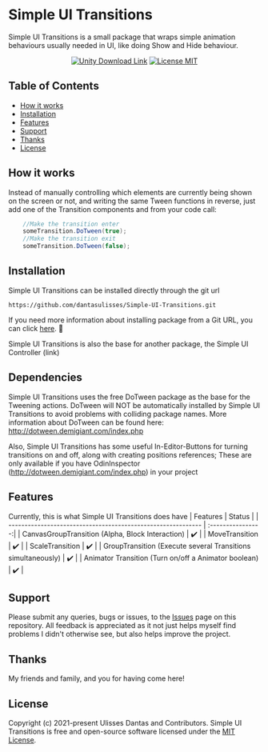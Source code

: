 # Simple UI Transitions

Simple UI Transitions is a small package that wraps simple animation behaviours usually needed in UI, like doing Show and Hide behaviour.


<p align="center">
    <a href="https://unity3d.com/get-unity/download">
        <img src="https://img.shields.io/badge/unity-tools-blue" alt="Unity Download Link"></a>
    <a href="https://github.com/dantasulisses/Simple-UI-Transitions/blob/main/LICENSE.md">
        <img src="https://img.shields.io/badge/License-MIT-brightgreen.svg" alt="License MIT"></a>
</p>


## Table of Contents
- [How it works](#How-it-works)
- [Installation](#Installation)
- [Features](#Features)
- [Support](#Support)
- [Thanks](#Thanks)
- [License](#License)


## How it works

Instead of manually controlling which elements are currently being shown on the screen or not, and writing the same Tween functions in reverse, just add one of the Transition components and from your code call:
```csharp
    //Make the transition enter
    someTransition.DoTween(true);
    //Make the transition exit
    someTransition.DoTween(false);
```



## Installation

Simple UI Transitions can be installed directly through the git url
```
https://github.com/dantasulisses/Simple-UI-Transitions.git
```

If you need more information about installing package from a Git URL, you can click [here](https://docs.unity3d.com/Manual/upm-ui-giturl.html). :slightly_smiling_face:

Simple UI Transitions is also the base for another package, the Simple UI Controller (link)


## Dependencies

Simple UI Transitions uses the free DoTween package as the base for the Tweening actions.
DoTween will NOT be automatically installed by Simple UI Transitions to avoid problems with colliding package names. 
More information about DoTween can be found here: http://dotween.demigiant.com/index.php

Also, Simple UI Transitions has some useful In-Editor-Buttons for turning transitions on and off, along with creating positions references; These are only available if you have OdinInspector (http://dotween.demigiant.com/index.php) in your project


## Features

Currently, this is what Simple UI Transitions does have
| Features                                                     |       Status      |
| ------------------------------------------------------------ | :----------------:|
| CanvasGroupTransition (Alpha, Block Interaction)             |         ✔️        |
| MoveTransition                                               |         ✔️        |
| ScaleTransition                                              |         ✔️        |
| GroupTransition (Execute several Transitions simultaneously) |         ✔️        |
| Animator Transition (Turn on/off a Animator boolean)         |         ✔️        |



## Support
Please submit any queries, bugs or issues, to the [Issues](https://github.com/dantasulisses/Simple-UI-Transitions/issues) page on this repository. All feedback is appreciated as it not just helps myself find problems I didn't otherwise see, but also helps improve the project.


## Thanks
My friends and family, and you for having come here!


## License
Copyright (c) 2021-present Ulisses Dantas and Contributors. Simple UI Transitions is free and open-source software licensed under the [MIT License](https://github.com/dantasulisses/Simple-UI-Transitions/blob/main/LICENSE.md).